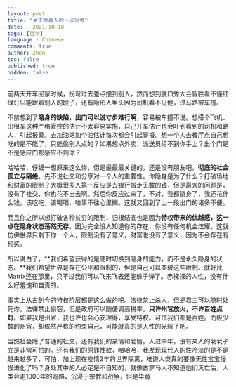 ```yaml
---
layout: post
title: "关于隐身人的一点思考"
date:   2021-10-18
tags: [哲学]
language : Chinese
comments: true
author: Zhen
toc: false
published: true
hidden: false
---
```

前两天开车回家时候，拐弯过去差点撞到别人，然而想到脱口秀大会智胜看不懂红绿灯只能跟着别人的段子，还有隐形人里头因为司机看不见他，过马路被车撞。

不禁想到了**隐身的缺陷，出门可以说寸步难行啊**，容易被车撞不说。想搭个飞机、出租车这种严格管控的估计不太容易实施，自己开车估计也会吓到看到的司机和路人，引起报警。去加油站加个油估计每次都会引起警报。想一个人去餐厅点自己想吃的是不能了，只能偷别人点的？如果想点外卖，派送员给不到你手上？出个门是不是感应门都感应不到你？

哈哈哈，仔细一想原来这么惨，但是最最最关键的，还是没有朋友吧。**彻底的社会孤立与隔绝**。先不说社交和分享对一个人的重要性。你隐身是为了什么？打破场地和财富的限制？大概很多人第一反应是去银行搬走无数的钱，但是最大的问题是，没有了社交，你也花不出去啊。然后你反应过来了，不对，我都隐身了，我还花什么钱，该吃吃，该喝喝，啥事不往心里搁。这就又回到了上一段出门的诸多不便。

而且你之所以想打破各种贫穷的限制，归根结底也是因为**特权带来的优越感，这一点在隐身状态荡然无存**。因为完全没人知道你的存在，你没有任何机会炫耀。这就仿佛世界只剩下你一个人，限制没有了意义，财富也没有了意义，因为不会存在有预感。

所以说白了，**我们希望获得的是随时切换到隐身的能力，而不是永久隐身的状态。**我们希望世界是存在公平和限制的，但是自己可以突破这些限制。就好比Matrix还在那里，只不过我们可以飞来飞去还能躲子弹了。赤裸裸的人性，没有什么好羞愧和自责的。

事实上从古到今的特权阶层都是这么做的吧。法律禁止杀人，但是君主可以随时处死你。法律禁止偷窃，但是政府可以随便调高税率。**只许州官放火，不许百姓点灯**。如果我是州官，我也许也会心安理得，享受特权。可惜我们都是百姓。而极少数的州官，却依然严格的约束自己，可能就真的是人性的光辉了吧。

当然社会除了普通的社交，还有我们的亲情和爱情。人过中年，没有亲人的茕茕孑立是非常可怕的。还有我们的原罪性欲，哈哈哈，我发现现代人的性冷淡的是不是越来越多了，可怕，加上现在疫情2年的世界隔离，难道人类真的要像无性宝宝慢慢进化了吗？身处其中的人必定是不自知的，就像古罗马人不知道他们灭亡后，人类会走1000年的弯路，沉浸于宗教和战争，但是毕竟
<!--stackedit_data:
eyJoaXN0b3J5IjpbMTYwNTAzMTY3MF19
-->